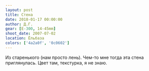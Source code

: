 ```yaml
---
layout: post
title: Стена
date: 2018-01-17 00:00:00
author: Д.Г.
gear: [E-300, 14-45mm]
shoot_date: 2007-07-02
location: Ёльбаза
colors: ['4a2a0f', '0c0602']
---
```

Из старенького (нам просто лень). Чем-то мне тогда эта стена приглянулась. Цвет там, текстурка, я не знаю.
